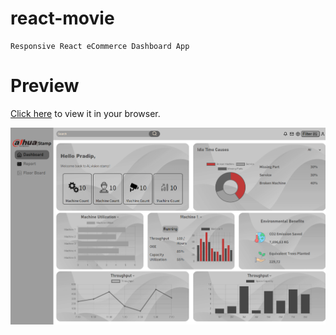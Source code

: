 # react-movie

    Responsive React eCommerce Dashboard App

# Preview

[Click here](https://dipenpatell.github.io/eCom-Dashboard/) to view it in your browser.

!["React Dashboard App Preview"](https://raw.githubusercontent.com/dipenpatell/Dashboard/master/src/preview/Dashboard.png "React Dashboard App Preview")
